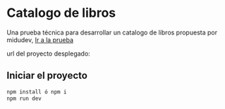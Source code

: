 # Catalogo de libros

Una prueba técnica para desarrollar un catalogo de libros propuesta por midudev, [Ir a la prueba](https://github.com/midudev/pruebas-tecnicas/blob/main/pruebas/01-reading-list/README.md)

url del proyecto desplegado:

## Iniciar el proyecto
```bash
npm install ó npm i
npm run dev
```
